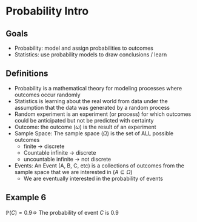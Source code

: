 # Probability Intro

## Goals 
- Probability: model and assign probabilities to outcomes 
- Statistics: use probability models to draw conclusions / learn

## Definitions 
- Probability is a mathematical theory for modeling processes where outcomes occur randomly
- Statistics is learning about the real world from data under the assumption that the data was generated by a random process
- Random experiment is an experiment (or process) for which outcomes could be anticipated but not be predicted with certainty 
- Outcome: the outcome ($\omega$) is the result of an experiment 
- Sample Space: The sample space ($\Omega$) is the set of ALL possible outcomes 
	- finite -> discrete
	- Countable infinite -> discrete 
	- uncountable infinite -> not discrete 
- Events: An Event (A, B, C, etc) is a collections of outcomes from the sample space that we are interested in ($A \subseteq \Omega$) 
	- We are eventually interested in the probability of events


## Example 6

$\mathbb{P} (C) = 0.9 \Rightarrow$ The probability of event $C$ is $0.9$ 